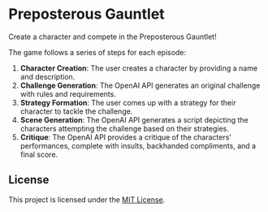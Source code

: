 # Preposterous Gauntlet

Create a character and compete in the Preposterous Gauntlet!

The game follows a series of steps for each episode:

1. **Character Creation**: The user creates a character by providing a name and description.
2. **Challenge Generation**: The OpenAI API generates an original challenge with rules and requirements.
3. **Strategy Formation**: The user comes up with a strategy for their character to tackle the challenge.
4. **Scene Generation**: The OpenAI API generates a script depicting the characters attempting the challenge based on their strategies.
5. **Critique**: The OpenAI API provides a critique of the characters' performances, complete with insults, backhanded compliments, and a final score.

## License

This project is licensed under the [MIT License](LICENSE).
